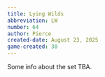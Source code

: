 ```yaml
---
title: Lying Wilds
abbreviation: LW
number: 64
author: Pierce
created-date: August 23, 2025
game-created: 30
---
```

Some info about the set TBA.
